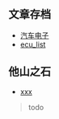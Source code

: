 ## 文章存档  
- [汽车电子](https://github.com/derek-yi/weblog/blob/master/soc/auto_elec_wiki.md)  
- [ecu_list](https://github.com/derek-yi/weblog/blob/master/ldd/ecu_list.md)   

## 他山之石
- [xxx](http://www.readhub.cn/)  
> todo  

